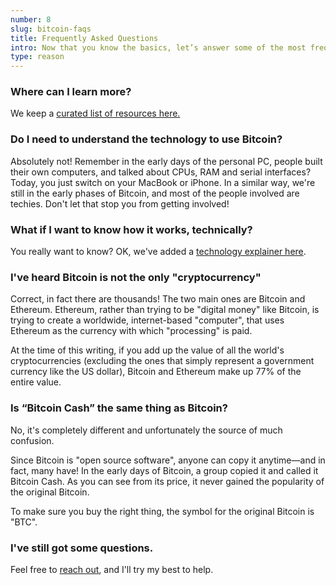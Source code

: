 ```yaml
---
number: 8
slug: bitcoin-faqs
title: Frequently Asked Questions
intro: Now that you know the basics, let’s answer some of the most frequently asked questions.
type: reason
---
```


### Where can I learn more?

We keep a [curated list of resources here.](/resources)

### Do I need to understand the technology to use Bitcoin?

Absolutely not! Remember in the early days of the personal PC, people built their own computers, and talked about CPUs, RAM and serial interfaces? Today, you just switch on your MacBook or iPhone. In a similar way, we're still in the early phases of Bitcoin, and most of the people involved are techies. Don't let that stop you from getting involved!

### What if I want to know how it works, technically?

You really want to know? OK, we've added a [technology explainer here](/tech.html).

### I've heard Bitcoin is not the only "cryptocurrency"

Correct, in fact there are thousands! The two main ones are Bitcoin and Ethereum. Ethereum, rather than trying to be "digital money" like Bitcoin, is trying to create a worldwide, internet-based "computer", that uses Ethereum as the currency with which "processing" is paid.

At the time of this writing, if you add up the value of all the world's cryptocurrencies (excluding the ones that simply represent a government currency like the US dollar), Bitcoin and Ethereum make up 77% of the entire value.

### Is “Bitcoin Cash” the same thing as Bitcoin?

No, it's completely different and unfortunately the source of much confusion.

Since Bitcoin is "open source software", anyone can copy it anytime—and in fact, many have! In the early days of Bitcoin, a group copied it and called it Bitcoin Cash. As you can see from its price, it never gained the popularity of the original Bitcoin.

To make sure you buy the right thing, the symbol for the original Bitcoin is "BTC".

### I've still got some questions.

Feel free to [reach out](/about.html), and I'll try my best to help.
